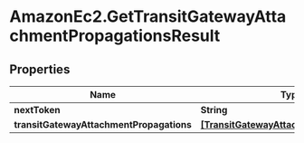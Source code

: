 # AmazonEc2.GetTransitGatewayAttachmentPropagationsResult

## Properties

Name | Type | Description | Notes
------------ | ------------- | ------------- | -------------
**nextToken** | **String** |  | [optional] 
**transitGatewayAttachmentPropagations** | [**[TransitGatewayAttachmentPropagation]**](TransitGatewayAttachmentPropagation.md) |  | [optional] 


